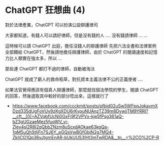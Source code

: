 ChatGPT 狂想曲 (4)
==============
對於法律產業，ChatGPT 可以扮演公設辯護律司

大家都知道，有錢人可以請好律師，但是沒有錢的人 ....
沒有錢請律師 ...
...

這時候可以請 ChatGPT 出庭，擔任沒錢人的辯護律師
先把六法全書和法律案例全部餵給 ChatGPT，然後請他擔任辯護律師，由於 ChatGPT 的閱讀速度和記憶力比人類實在強太多，所以 ...

那些連 ChatGPT 都打不過的律師，自動被淘汰

ChatGPT 就成了窮人的救命稻草，對抗資本主義法律不公的正義使者 ....

如果法官覺得應該有個真人辯護律師，那麼就找個法學院的學生，閱讀 ChatGPT 的回答，然後選取其中較好的部分唸出來，這樣就行了

* https://www.facebook.com/ccckmit/posts/pfbid02uSw5WFpqJqkavmXDzd335dUgFoVUv9zKgXDU6rKypuNUAnzTZ39m8DywjjTM9YRRl?__cft__[0]=AZVqbfUcNi0GxFi9f2VPVx-kje5fPsg361aQ-bZ3gUGzaeMez5fupWV_yi-Zley4sl2R8l2qQbbZNzm8uScxdAOkae63kqQa-1qM5uQhStIjFn7SJ6Y_pGQsVwBGfGbjN2g7MQ4-ZkljCG1Qp36vJtgmEnAR-bUkUUS3lHt3mTwRDA&__tn__=%2CO%2CP-R